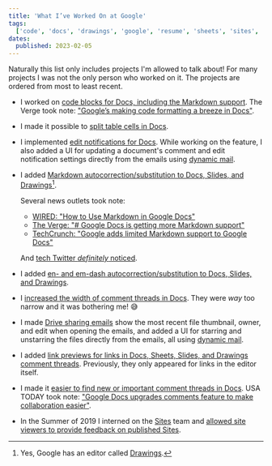 ```yaml
---
title: 'What I’ve Worked On at Google'
tags:
  ['code', 'docs', 'drawings', 'google', 'resume', 'sheets', 'sites', 'slides']
dates:
  published: 2023-02-05
---
```


Naturally this list only includes projects I'm allowed to talk about! For many
projects I was not the only person who worked on it. The projects are ordered
from most to least recent.

- I worked on
  [code blocks for Docs, including the Markdown support](https://workspaceupdates.googleblog.com/2022/12/format-display-code-google-docs.html).
  The Verge took
  note:&nbsp;["Google’s making code formatting a breeze in Docs"](https://www.theverge.com/2022/12/14/23509936/google-docs-code-blocks-smart-canvas).

- I made it possible to
  [split table cells in Docs](https://workspaceupdates.googleblog.com/2022/10/split-table-cells-in-google-docs.html).

- I implemented
  [edit notifications for Docs](https://workspaceupdates.googleblog.com/2022/07/edit-notifications-for-document-content-changes.html).
  While working on the feature, I also added a UI for updating a document's
  comment and edit notification settings directly from the emails using
  [dynamic mail](https://blog.google/products/gmail/take-action-and-stay-up-to-date-with-dynamic-email-in-gmail).

- I added
  [Markdown autocorrection/substitution to Docs, Slides, and Drawings](https://workspaceupdates.googleblog.com/2022/03/compose-with-markdown-in-google-docs-on.html)[^1].

  Several news outlets took note:

  - [WIRED: "How to Use Markdown in Google Docs"](https://www.wired.com/story/how-to-use-markdown-google-docs)
  - [The Verge: "# Google Docs is getting more Markdown support"](https://www.theverge.com/2022/3/29/23002138/google-docs-markdown-support-formatting-update)
  - [TechCrunch: "Google adds limited Markdown support to Google Docs"](https://techcrunch.com/2022/03/30/google-adds-limited-markdown-support-to-google-docs)

  And
  [tech Twitter _definitely_ noticed](https://twitter.com/TomerAberbach/status/1508895335200043021).

- I added
  [en- and em-dash autocorrection/substitution to Docs, Slides, and Drawings](https://twitter.com/googledocs/status/1471555730364846083).

- I
  [increased the width of comment threads in Docs](https://workspaceupdates.googleblog.com/2021/09/comment-size-increasing-in-google-docs.html).
  They were _way_ too narrow and it was bothering me! 😅

- I made [Drive sharing emails](https://support.google.com/drive/answer/2494822)
  show the most recent file thumbnail, owner, and edit when opening the emails,
  and added a UI for starring and unstarring the files directly from the emails,
  all using
  [dynamic mail](https://blog.google/products/gmail/take-action-and-stay-up-to-date-with-dynamic-email-in-gmail).

- I added
  [link previews for links in Docs, Sheets, Slides, and Drawings comment threads](https://9to5google.com/2019/09/18/google-docs-link-previews).
  Previously, they only appeared for links in the editor itself.

- I made it
  [easier to find new or important comment threads in Docs](https://workspaceupdates.googleblog.com/2021/02/improvements-for-locating-new-comments-important-conversations-google-docs.html).
  USA TODAY took
  note:&nbsp;["Google Docs upgrades comments feature to make collaboration easier"](https://www.usatoday.com/story/tech/2021/02/23/google-docs-comments-feature-make-collaboration-easier/4554035001).

- In the Summer of 2019 I interned on the [Sites](https://sites.google.com) team
  and
  [allowed site viewers to provide feedback on published Sites](https://workspaceupdates.googleblog.com/2019/11/feedback-google-sites.html).

[^1]: Yes, Google has an editor called [Drawings](https://drawings.google.com).
